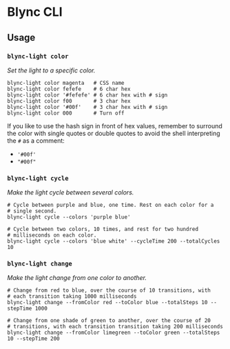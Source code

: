 # Blync CLI

## Usage

### `blync-light color`

*Set the light to a specific color.*

```shell
blync-light color magenta   # CSS name
blync-light color fefefe    # 6 char hex
blync-light color '#fefefe' # 6 char hex with # sign
blync-light color f00       # 3 char hex
blync-light color '#00f'    # 3 char hex with # sign
blync-light color 000       # Turn off
```

If you like to use the hash sign in front of hex values, remember to
surround the color with single quotes or double quotes to avoid the
shell interpreting the `#` as a comment:

* `'#00f'`
* `"#00f"`

### `blync-light cycle`

*Make the light cycle between several colors.*

```shell
# Cycle between purple and blue, one time. Rest on each color for a
# single second.
blync-light cycle --colors 'purple blue'
```

```shell
# Cycle between two colors, 10 times, and rest for two hundred
# milliseconds on each color.
blync-light cycle --colors 'blue white' --cycleTime 200 --totalCycles 10
```

### `blync-light change`

*Make the light change from one color to another.*

```shell
# Change from red to blue, over the course of 10 transitions, with
# each transition taking 1000 milliseconds
blync-light change --fromColor red --toColor blue --totalSteps 10 --stepTime 1000
```

```shell
# Change from one shade of green to another, over the course of 20
# transitions, with each transition transition taking 200 milliseconds
blync-light change --fromColor limegreen --toColor green --totalSteps 10 --stepTime 200
```
